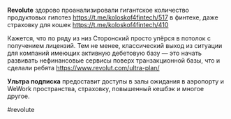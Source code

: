 
**Revolute** здорово проанализировали гигантское количество продуктовых гипотез https://t.me/koloskof4fintech/517 в финтехе, даже страховку для кошек https://t.me/koloskof4fintech/410 

Кажется, что по ряду из низ Сторонский просто упёрся в потолок с получением лицензий. Тем не менее, классический выход из ситуации для компаний имеющих активную дебетовую базу — это начать развивать нефинансовые сервисы поверх транзакционной базы, что и сделали ребята https://www.revolut.com/ultra-plan/

**Ультра подписка** предоставит доступы в залы ожидания в аэропорту и WeWork пространства, страховку, повышенный кешбэк и многое другое.

#revolute 